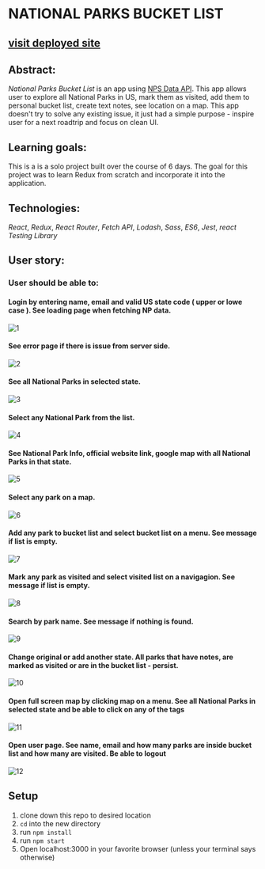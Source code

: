 # NATIONAL PARKS BUCKET LIST
##  [visit deployed site](https://nationalparksbucketlist.netlify.app/)

## Abstract: 
*National Parks Bucket List* is an app using [NPS Data API](https://www.nps.gov/subjects/developer/index.htm). This app allows user to explore all National Parks in US, mark them as visited, add them to personal bucket list, create text notes, see location on a map. This app doesn't try to solve any existing issue, it just had a simple purpose - inspire user for a next roadtrip and focus on clean UI.

## Learning goals:
This is a is a solo project built over the course of 6 days. The goal for this project was to learn Redux from scratch and incorporate it into the application.

## Technologies: 
*React*, *Redux*, *React Router*, *Fetch API*, *Lodash*, *Sass*, *ES6*, *Jest*, *react Testing Library*

## User story:
### User should be able to:
#### Login by entering name, email and valid US state code ( upper or lowe case ). See loading page when fetching NP data.
![1](/gifs/1.gif)
#### See error page if there is issue from server side.
![2](/gifs/2.gif)
#### See all National Parks in selected state.
![3](/gifs/3.gif)
#### Select any National Park from the list.
![4](/gifs/4.gif)
#### See National Park Info, official website link, google map with all National Parks in that state.
![5](/gifs/5.gif)
#### Select any park on a map.
![6](/gifs/6.gif)
#### Add any park to bucket list and select bucket list on a menu. See message if list is empty.
![7](/gifs/7.gif)
#### Mark any park as visited and select visited list on a navigagion. See message if list is empty.
![8](/gifs/8.gif)
#### Search by park name. See message if nothing is found.
![9](/gifs/9.gif)
#### Change original or add another state. All parks that have notes, are marked as visited or are in the bucket list - persist. 
![10](/gifs/10.gif)
#### Open full screen map by clicking map on a menu. See all National Parks in selected state and be able to click on any of the tags
![11](/gifs/11.gif)
#### Open user page. See name, email and how many parks are inside bucket list and how many are visited. Be able to logout
![12](/gifs/12.gif)

## Setup
1. clone down this repo to desired location
2. `cd` into the new directory
3. run `npm install`
4. run `npm start`
5. Open localhost:3000 in your favorite browser (unless your terminal says otherwise)


